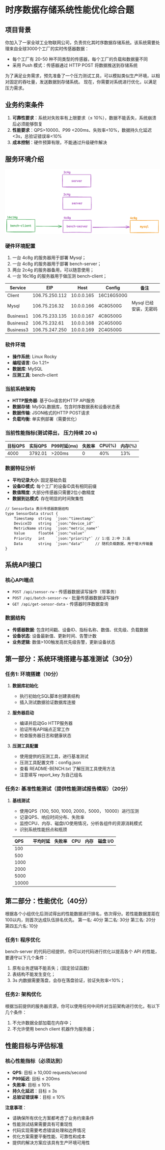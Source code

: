 # 时序数据存储系统性能优化综合题

## 项目背景

你加入了一家全球工业物联网公司，负责优化其时序数据存储系统。该系统需要处理来自全球3000个工厂的实时传感器数据：

- 每个工厂有 20-50 种不同类型的传感器，每个工厂的负载和数据量不同
- 采用 Push 模式：传感器通过 HTTP POST 将数据推送到存储系统

为了满足业务需求，预先准备了一个压力测试工具，可以模拟类似生产环境，以相对固定的吞吐量，发送数据到存储系统。
现在，你需要对系统进行优化，以满足压力需求。

## 业务约束条件

1. **可靠性要求**：系统对失败率有上限要求（≤ 10%），数据不能丢失，系统崩溃后必须能够恢复
2. **性能要求**：QPS>10000、P99 <200ms、失败率<10%，数据持久化延迟<3s，总验证错误率<10%
3. **成本控制**：硬件预算有限，不能通过升级硬件解决

## 服务环境介绍

![](./arch.png)

### 硬件环境配置

1. 一台 4c8g 的服务器用于部署 Mysql；
2. 一台 4c8g 的服务器用于部署 bench-server；
3. 两台 2c4g 的服务器备用，可以随意使用；
4. 一台 16c16g 的服务器用于做压测 bench-client；

| Service   | EIP        |  Host       | Config | 备注 |
| -------   | -------    | ------- | -----------|---|
| Client    | 106.75.250.112 |  10.0.0.165 | 16C16G500G |  |
| Mysql     | 106.75.216.32  |  10.0.0.166 | 4C8G500G   | Mysql 已经安装，无密码|
| Business1 | 106.75.233.135 |  10.0.0.167 | 4C8G500G   | |
| Business2 | 106.75.232.61  |  10.0.0.168 | 2C4G500G   | |
| Business3 | 106.75.247.250 |  10.0.0.169 | 2C4G500G   | |

### 软件环境

- **操作系统**: Linux Rocky
- **编程语言**: Go 1.21+
- **数据库**: MySQL
- **压测工具**: bench-client

### 当前系统架构

- **HTTP服务器**: 基于Go语言的HTTP API服务
- **数据存储**: MySQL数据库，包含时序数据表和设备状态表
- **数据传输**: JSON格式的HTTP POST请求
- **负载均衡**: 单实例部署（需要优化）

### 当前性能指标(测试得出， 压力持续 20 s)

| 目标QPS | 实际QPS | P99时延(ms) | 失败率 | CPU(%) | 内存(%) |
| ------- | ------- | ----------- | ------ | ------ | ------- |
| 4000   | 3792.01    | >200ms      | 0  | 40%      | 13%       |


### 数据特征分析

- **平均记录大小**: 固定基础负载
- **设备ID模式**: 每个工厂的设备ID具有相同前缀
- **数值精度**: 大部分传感器只需要2位小数精度
- **数据到达模式**: 存在明显的时间聚集性

```golang
// SensorData 表示传感器数据结构
type SensorData struct {
	Timestamp  string  `json:"timestamp"`
	DeviceID   string  `json:"device_id"`
	MetricName string  `json:"metric_name"`
	Value      float64 `json:"value"`
	Priority   int     `json:"priority"` // 1:低 2:中 3:高
	Data       string  `json:"data"`     // 随机负载数据，用于增大传输量
}
```

## 系统API接口

### 核心API端点

- `POST /api/sensor-rw` - 传感器数据读写操作（带事务）
- `POST /api/batch-sensor-rw` - 批量传感器数据读写操作
- `GET /api/get-sensor-data` - 传感器时序数据查询

### 数据结构

- **传感器数据**: 包含时间戳、设备ID、指标名称、数值、优先级、负载数据
- **设备状态**: 设备最新值、更新时间、告警计数
- **业务逻辑**: 数值>100触发高优先级告警，更新设备状态

## 第一部分：系统环境搭建与基准测试（30分）

### 任务1: 环境搭建（10分）

1. **数据库初始化**
   - 执行初始化SQL脚本创建表结构
   - 插入测试数据验证数据库连接

2. **服务器启动**
   - 编译并启动Go HTTP服务器
   - 验证所有API端点正常工作
   - 检查服务器日志和健康状态

3. **压测工具配置**
   - 使用提供的压测工具，进行基准测试
   - 压测工具配置文件：config.json
   - 查看 README-BENCH.txt 了解压测工具使用方法
   - 注意填写 report_key 为自己组名

### 任务2: 基准性能测试（提供性能测试报告模版）（20分）

1. **基线测试**

   - 使用QPS（100, 500, 1000, 2000，5000， 10000）进行压测
   - 记录QPS、响应时间分布、失败率
   - 监控CPU、内存、磁盘I/O使用情况，分析各组件的资源消耗模式
   - 识别系统性能拐点和瓶颈

   | QPS | 平均时延 | 失败率 | CPU  | 内存 | 磁盘 I/O |
   | ---- | -------- | ------ | ---- | ---- | -------- |
   | 100  |          |        |      |      |          |
   | 500  |          |        |      |      |          |
   | 1000 |          |        |      |      |          |
   | 2000 |          |        |      |      |          |
   | 5000 |          |        |      |      |          |
   | 10000|          |        |      |      |          |

## 第二部分：性能优化（40分）

根据各个小组优化后测试得出的性能数据进行排名，依次得分。若性能数据差距在100以内，则首次达成队伍排名优先。
第一名: 40分
第二名: 30分
第三名: 20分
第四五六名: 10分

### 任务1: 程序优化

bench-server 的代码已经提供，你可以对代码进行优化以提高各个 API 的性能，要遵守以下几个条件：

1. 原有业务逻辑不能丢失；（固定验证函数）
2. 表结构不能发生变化；
3. 3s 内数据需要落盘，会存在落盘验证，验证失败率<10%；

### 任务2: 架构优化

根据当前提供的服务器资源，你可以使用任何中间件对当前架构进行优化，有以下几个条件：

1. 不允许数据全部加载在内存中；
2. 不允许使用 bench client 机器作为服务器；

## 性能目标与评估标准

### 核心性能指标（必须达到）

- **QPS**: 目标 ≥ 10,000 requests/second
- **P99延迟**: 目标 ≤ 200ms
- **失败率**: 目标 ≤ 10%
- **持久化延迟**：目标 ≤ 3s
- **总验证错误率**：目标 ≤ 10%

**注意事项**：

- 请确保所有优化方案都考虑了业务约束条件
- 性能测试结果需要具有可重现性
- 代码实现需要考虑错误处理和边界情况
- 优化方案需要平衡性能、可靠性和成本
- 提供的解决方案应该具有生产环境可用性
